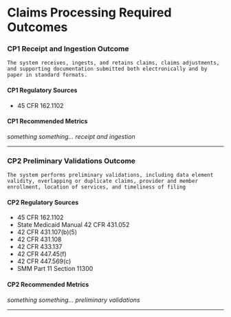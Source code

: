 # Claims Processing Required Outcomes

### CP1 Receipt and Ingestion Outcome

`The system receives, ingests, and retains claims, claims adjustments, and supporting documentation submitted both electronically and by paper in standard formats.`

#### CP1 Regulatory Sources
- 45 CFR 162.1102

#### CP1 Recommended Metrics
*something something... receipt and ingestion*

---

### CP2 Preliminary Validations Outcome

`The system performs preliminary validations, including data element validity, overlapping or duplicate claims, provider and member enrollment, location of services, and timeliness of filing`

#### CP2 Regulatory Sources
- 45 CFR 162.1102
- State Medicaid Manual 42 CFR 431.052
- 42 CFR 431.107(b)(5)
- 42 CFR 431.108
- 42 CFR 433.137
- 42 CFR 447.45(f)
- 42 CFR 447.569(c)
- SMM Part 11 Section 11300

#### CP2 Recommended Metrics
*something something... preliminary validations*

---
